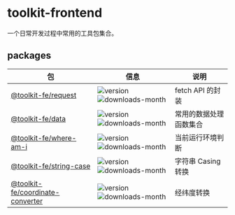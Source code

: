 # toolkit-frontend

一个日常开发过程中常用的工具包集合。

## packages

|包|信息|说明|
|---|---|---|
|[@toolkit-fe/request](https://www.npmjs.com/package/@toolkit-fe/request)|![version](https://img.shields.io/npm/v/@toolkit-fe/request)  ![downloads-month](https://img.shields.io/npm/dm/@toolkit-fe/request)|fetch API 的封装|
|[@toolkit-fe/data](https://www.npmjs.com/package/@toolkit-fe/data)|![version](https://img.shields.io/npm/v/@toolkit-fe/data)  ![downloads-month](https://img.shields.io/npm/dm/@toolkit-fe/data)|常用的数据处理函数集合|
|[@toolkit-fe/where-am-i](https://www.npmjs.com/package/@toolkit-fe/where-am-i)|![version](https://img.shields.io/npm/v/@toolkit-fe/where-am-i)  ![downloads-month](https://img.shields.io/npm/dm/@toolkit-fe/where-am-i)|当前运行环境判断|
|[@toolkit-fe/string-case](https://www.npmjs.com/package/@toolkit-fe/string-case)|![version](https://img.shields.io/npm/v/@toolkit-fe/string-case)  ![downloads-month](https://img.shields.io/npm/dm/@toolkit-fe/string-case)|字符串 Casing 转换|
|[@toolkit-fe/coordinate-converter](https://www.npmjs.com/package/@toolkit-fe/coordinate-converter)|![version](https://img.shields.io/npm/v/@toolkit-fe/coordinate-converter)  ![downloads-month](https://img.shields.io/npm/dm/@toolkit-fe/coordinate-converter)|经纬度转换|

